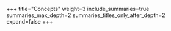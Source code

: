 +++
title="Concepts"
weight=3
include_summaries=true
summaries_max_depth=2
summaries_titles_only_after_depth=2
expand=false
+++